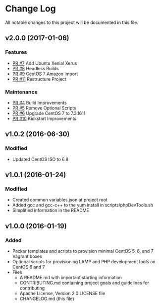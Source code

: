 # Change Log
All notable changes to this project will be documented in this file.

## v2.0.0 (2017-01-06)
### Features
* [PR #7](https://github.com/ajzanotti/packer-templates/pull/7) Add Ubuntu Xenial Xerus
* [PR #8](https://github.com/ajzanotti/packer-templates/pull/8) Headless Builds
* [PR #9](https://github.com/ajzanotti/packer-templates/pull/9) CentOS 7 Amazon Import
* [PR #11](https://github.com/ajzanotti/packer-templates/pull/11) Restructure Project

### Maintenance
* [PR #4](https://github.com/ajzanotti/packer-templates/pull/4) Build Improvements
* [PR #5](https://github.com/ajzanotti/packer-templates/pull/5) Remove Optional Scripts
* [PR #6](https://github.com/ajzanotti/packer-templates/pull/6) Upgrade CentOS 7 to 7.3.1611
* [PR #10](https://github.com/ajzanotti/packer-templates/pull/10) Kickstart Improvements

## v1.0.2 (2016-06-30)
### Modified
* Updated CentOS ISO to 6.8

## v1.0.1 (2016-01-24)
### Modified
* Created common variables.json at project root
* Added gcc and gcc-c++ to the yum install in scripts/phpDevTools.sh
* Simplified information in the README

## v1.0.0 (2016-01-19)
### Added
* Packer templates and scripts to provision minimal CentOS 5, 6, and 7 Vagrant boxes
* Optional scripts for provisioning LAMP and PHP development tools on CentOS 6 and 7
* Files
  - A README.md with important starting information
  - CONTRIBUTING.md containing project goals and guidelines for contributing
  - Apache License, Version 2.0 LICENSE file
  - CHANGELOG.md (this file)
